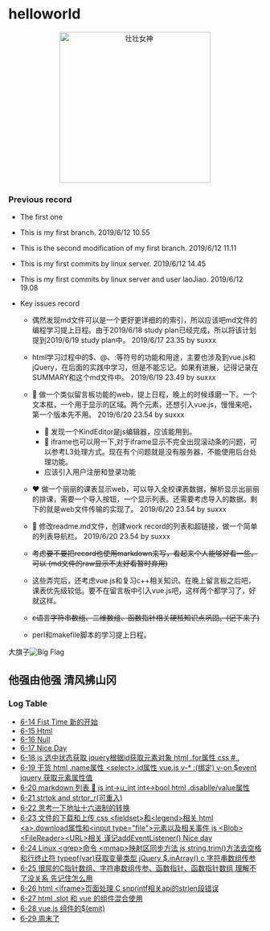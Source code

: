 # helloworld

<div id="img_test_1" align="center">
    <img src="https://wx3.sinaimg.cn/mw1024/005KLw4Vly1g46ygmohz3j30h70gt0w4.jpg" hight="300px" width="300px" alt="壮壮女神"></img>
    <br />
</div>

### Previous record
+ The first one

+ This is my first branch.  2019/6/12 10.55

+ This is the second modification of my first branch. 2019/6/12 11.11

+ This is my first commits by linux server. 2019/6/12 14.45

+ This is my first commits by linux server and user laoJiao. 2019/6/12 19.08

+ Key issues record

    - 偶然发现md文件可以是一个更好更详细的的索引，所以应该吧md文件的编程学习提上日程。由于2019/6/18 study plan已经完成，所以将该计划提到2019/6/19 study plan中。 2019/6/17 23.35 by suxxx

    - html学习过程中的$、@、:等符号的功能和用途，主要也涉及到vue.js和jQuery，在后面的实践中学习，但是不能忘记。如果有进展，记得记录在SUMMARY和这个md文件中。 2019/6/19 23.49 by suxxx

    - :dart: 做一个类似留言板功能的web，提上日程，晚上的时候琢磨一下。一个文本框，一个用于显示的区域。两个元素，还想引入vue.js，慢慢来吧，第一个版本先不用。 2019/6/20 23.54 by suxxx
        * :dart: 发现一个KindEditor是js编辑器，应该能用到。
        * :dart: iframe也可以用一下,对于iframe显示不完全出现滚动条的问题，可以参考L3处理方式。现在有个问题就是没有服务器，不能使用后台处理功能。
        * 应该引入用户注册和登录功能
    
    - :heart: 做一个丽丽的课表显示web，可以导入全校课表数据，解析显示出丽丽的排课，需要一个导入按钮，一个显示列表。还需要考虑导入的数据。剩下的就是web文件传输的实现了。 2019/6/20 23.54 by suxxx
    
    - :orange_book: 修改readme.md文件，创建work record的列表和超链接，做一个简单的列表导航栏。 2019/6/20 23.54 by suxxx
    
    - ~~考虑要不要把record也使用markdown来写，看起来个人能够好看一些。可以  (md文件的raw显示不太好看暂时弃用)~~
    
    - 这些弄完后，还考虑vue.js和复习c++相关知识。在晚上留言板之后吧，课表优先级较低。要不在留言板中引入vue.js吧，这样两个都学习了，好就这样。
    
    - ~~c语言字符串数组、二维数组、函数指针相关硬核知识点巩固。(记下来了)~~
    
    - perl和makefile脚本的学习提上日程。

大旗子![Big Flag](https://i.52112.com/icon/jpg/256/20190515/39657/1896743.jpg)

## 他强由他强 清风拂山冈

### Log Table
+ [6-14 Fist Time 新的开始](https://raw.githubusercontent.com/suxxx211/helloworld/master/work.record)
+ [6-15 Html <audio> 元素 和 js 创建元素](https://raw.githubusercontent.com/suxxx211/helloworld/master/work_record/2019-06-15_17.56_Saturday)
+ [6-16 Null](aa)
+ [6-17 Nice Day](https://raw.githubusercontent.com/suxxx211/helloworld/master/work_record/2019-06-17_22.29_Monday)
+ [6-18 js <checkbox>选中状态获取 jquery根据id获取元素对象 html .for属性 css # .](https://raw.githubusercontent.com/suxxx211/helloworld/master/work_record/2019-06-18_22.51_Tuesday)
+ [6-19 干货 html <radio>.name属性 \<select\>.id属性 vue.js v-* :(绑定) v-on $event jquery 获取元素属性值](https://raw.githubusercontent.com/suxxx211/helloworld/master/work_record/2019-06-19_23.09_Wednesday)
+ [6-20 markdown 列表 :beginner: js int->u_int int<->bool html .disablle/value属性](https://raw.githubusercontent.com/suxxx211/helloworld/master/work_record/2019-06-20_23.02_Thursday)
+ [6-21 strtok and strtor_r(可重入)](https://raw.githubusercontent.com/suxxx211/helloworld/master/work_record/2019-06-21_23.54_Friday)
+ [6-22 思考一下地址十六进制的转换](https://raw.githubusercontent.com/suxxx211/helloworld/master/work_record/2019-06-22_23.58_Saturday)
+ [6-23 文件的下载和上传 css \<fieldset\>和\<legend\>相关 html \<a\>.download属性和\<input type="file"\>元素以及相关事件 js \<Blob\>\<FileReader\>\<URL\>相关 谨记addEventListener()  Nice day](https://raw.githubusercontent.com/suxxx211/helloworld/master/work_record/2019-06-23_22.08_Sunday)
+ [6-24 Linux \<grep\>命令 \<mmap\>映射区同步方法 js string.trim()方法去空格和行终止符 typeof(var)获取变量类型 jQuery $.inArray() c 字符串数组传参](https://raw.githubusercontent.com/suxxx211/helloworld/master/work_record/2019-06-24_23.00_Monday)
+ [6-25 很屌的C指针数组、字符串数组传参、函数指针、函数指针数组 理解不了没关系 先记住怎么用](https://raw.githubusercontent.com/suxxx211/helloworld/master/work_record/2019-06-25_23.24_Tuesday)
+ [6-26 html \<iframe\>页面处理 C snprintf相关api的strlen段错误](https://raw.githubusercontent.com/suxxx211/helloworld/master/work_record/2019-06-26_21.50_Wednesday)
+ [6-27 html .slot 和 vue 的组件混合使用](https://raw.githubusercontent.com/suxxx211/helloworld/master/work_record/2019-06-27_22.54_Thursday)
+ [6-28 vue.js 组件的$(emit)](https://raw.githubusercontent.com/suxxx211/helloworld/master/work_record/2019-06-28_22.19_Friday)
+ [6-29 周末了](https://raw.githubusercontent.com/suxxx211/helloworld/master/work_record/2019-06-29_00.00_Saturday)
